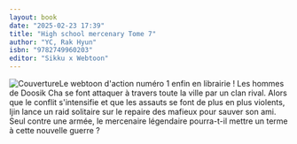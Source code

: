 ```yaml
---
layout: book
date: "2025-02-23 17:39"
title: "High school mercenary Tome 7"
author: "YC, Rak Hyun"
isbn: "9782749960203"
editor: "Sikku x Webtoon"
---
```

![Couverture](/img/9782749960203.jpeg)Le webtoon d'action numéro 1 enfin en librairie !
Les hommes de Doosik Cha se font attaquer à travers toute la ville par un clan rival. Alors que le conflit s'intensifie et que les assauts se font de plus en plus violents, Ijin lance un raid solitaire sur le repaire des mafieux pour sauver son ami.
Seul contre une armée, le mercenaire légendaire pourra-t-il mettre un terme à cette nouvelle guerre ?